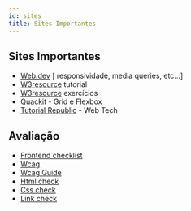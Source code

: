 ```yaml
---
id: sites
title: Sites Importantes
---
```

## Sites Importantes

* [Web.dev](https://web.dev/learn/?hl=pt-br) [ responsividade, media queries, etc...]
* [W3resource](https://www.w3resource.com/javascript/javascript.php) tutorial
* [W3resource](https://www.w3resource.com/javascript-exercises/) exercícios
* [Quackit](https://www.quackit.com/) - Grid e Flexbox
* [Tutorial Republic](https://www.tutorialrepublic.com/) - Web Tech

## Avaliação

* [Frontend checklist](https://frontendchecklist.io/https://frontendchecklist.io/)
* [Wcag](https://www.w3.org/WAI/standards-guidelines/wcag/)
* [Wcag Guide](https://guia-wcag.com/)
* [Html check](https://validator.w3.org/)
* [Css check](https://jigsaw.w3.org/css-validator/)
* [Link check](https://validator.w3.org/checklink)